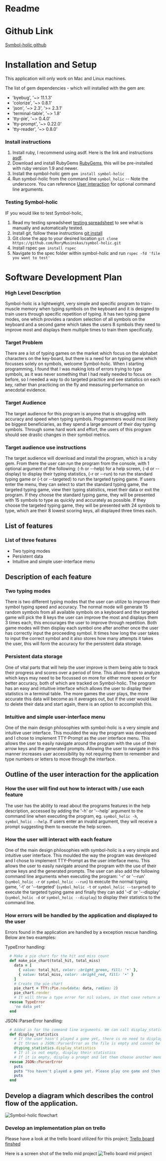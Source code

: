 # Readme     

# Github Link
[Symbol-holic github](https://github.com/RoryMusinskas/symbol-holic.git)

# Installation and Setup

This application will only work on Mac and Linux machines.

The list of gem dependencies - which will installed with the gem are:
  - 'byebug', '~> 11.1.3'
  - 'colorize', '~> 0.8.1'
  - 'json', '~> 2.3', '>= 2.3.1'
  - 'terminal-table', '~> 1.8'
  - 'tty-pie', '~> 0.4.0'
  - 'tty-prompt', '~> 0.22.0'
  - 'tty-reader', '~> 0.8.0'

### Install instructions  
1. Install ruby, I recommend using asdf. Here is the link and instructions [asdf](https://github.com/asdf-vm/asdf).
2. Download and install RubyGems [RubyGems](https://rubygems.org/pages/download), this will be pre-installed with ruby version 1.9 and newer.
3. Install the symbol-holic gem ``` gem install symbol-holic ```
4. Run symbol-holic from the command line ``` symbol_holic ``` -- Note the underscore. You can reference [User interaction](#outline-of-the-user-interaction-for-the-application) for optional command line arguments.

### Testing Symbol-holic
IF you would like to test Symbol-holic, 
1. Read my testing spreadsheet [testing spreadsheet](https://docs.google.com/spreadsheets/d/1xANGPhYvJSgFWg9ozXUHm3roL2j6DLn7pCjj7a975os/edit?usp=sharing) to see what is manually and automatically tested.
2. Install git, follow these instructions [git install](https://git-scm.com/book/en/v2/Getting-Started-Installing-Git)
3. Git clone the app to your desired location ``` git clone https://github.com/RoryMusinskas/symbol-holic.git ```
4. Install rspec ``` gem install rspec ```
5. Navigate to the spec folder within symbol-holic and run ``` rspec -fd 'file you want to test' ```

   

# Software Development Plan 

### High Level Description
Symbol-holic is a lightweight, very simple and specific program to train-muscle memory when typing symbols on the keyboard and it is designed to train users through specific repetition of typing. It has two typing game modes, one which provides a random selection of all symbols on the keyboard and a second game which takes the users 8 symbols they need to improve most and displays them multiple times to train them specifically.
### Target Problem
There are a lot of typing games on the market which focus on the alphabet characters on the key-board, but there is a need for an typing game which focusses solely on symbols, welcome Symbol-holic. When I starting programming, I found that I was making lots of errors trying to type symbols, as it was never something that I had really needed to focus on before, so I needed a way to do targeted practice and see statistics on each key, rather than practicing on the fly and measuring performance on anecdotal evidence.

### Target Audience 
The target audience for this program is anyone that is struggling with accuracy and speed when typing symbols. Programmers would most likely be biggest beneficiaries, as they spend a large amount of their day typing symbols.  Through some hard work and effort, the users of this program should see drastic changes in their symbol metrics. 
 
### Target audience use instructions
The target audience will download and install the program, which is a ruby gem. From there the user can run the program from the console, with 1 optional argument of the following: (-h or --help) for a help screen, (-d or --display) to display their typing statistics, (-r or --run) to run the standard typing game or (-t or --targeted) to run the targeted typing game. If users enter the menu, they can select to start the standard typing game, the targeted typing game, view their typing statistics, reset their data or exit the program. If they choose the standard typing game, they will be presented with 15 symbols to type as quickly and accurately as possible. If they choose the targeted typing game, they will be presented with 24 symbols to type, which are their 8 lowest scoring keys, all displayed three times each. 


## List of features

### List of three features  
- Two typing modes
- Persistent data
- Intuitive and simple user-interface menu

## Description of each feature 
### Two typing modes
There is two different typing modes that the user can utilize to improve their symbol typing speed and accuracy. The normal mode will generate 15 random symbols from all available symbols on a keyboard and the targeted game will pick the 8 keys the user can improve the most and displays them 3 times each, this encourages the user to improve through repetition. Both game modes will then display each symbol one after another once the user has correctly input the proceeding symbol. It times how long the user takes to input the correct symbol and it also stores how many attempts it takes the user, this will form the accuracy for the persistent data storage.

### Persistent data storage
One of vital parts that will help the user improve is them being able to track their progress and scores over a period of time. This allows them to analyze which keys may need to be focussed on more for either more speed or for better accuracy, both of which are tracked on Symbol-holic. The program has an easy and intuitive interface which allows the user to display their statistics in a terminal table. The more games the user plays, the more accurate this data will become as it averages out, but if the user would like to delete their data and start again, there is an option to accomplish this.

### Intuitive and simple user-interface menu
One of the main design philosophies with symbol-holic is a very simple and intuitive user interface. This moulded the way the program was developed and I chose to implement TTY-Prompt as the user interface menu. This allows the user to easily navigate around the program with the use of their arrow keys and the generated prompts. Allowing the user to navigate in this manner increases user accessibility by not requiring them to remember and type numbers or letters to move through the interface.

## Outline of the user interaction for the application

### How the user will find out how to interact with / use each feature
The user has the ability to read about the programs features in the help description, accessed by adding the '-h' or '--help' argument to the command line when executing the program, eg. ``` symbol_holic -h ```, ``` symbol_holic --help ```. If users enter an invalid argument, they will receive a prompt suggesting them to execute the help screen.

### How the user will interact with each feature
One of the main design philosophies with symbol-holic is a very simple and intuitive user interface. This moulded the way the program was developed and I chose to implement TTY-Prompt as the user interface menu. This allows the user to easily navigate around the program with the use of their arrow keys and the generated prompts. The user can also add the following command line arguments when executing the program: '-r' or '--run' (``` symbol_holic -r ``` or ``` symbol_holic --run ```) to execute the normal typing game, '-t' or '--targeted' (``` symbol_holic -t ``` or ``` symbol_holic --targeted ```) to execute the targeted typing game and finally they can add '-d' or '--display' (``` symbol_holic -d ``` or ``` symbol_holic --display ```) to display their statistics to the command line. 

### How errors will be handled by the application and displayed to the user
Errors found in the application are handled by a exception rescue handling. Below are two examples:


TypeError handling:
```ruby
  # Make a pie chart for the hit and miss count
  def make_pie_chart(total_hit, total_miss)
    data = [
      { value: total_hit, color: :bright_green, fill: '•' },
      { value: total_miss, color: :bright_red, fill: '•' }
    ]
    # Create the pie chart
    pie_chart = TTY::Pie.new(data: data, radius: 2)
    pie_chart.render
    # It will throw a type error for nil values, in that case return a string
  rescue TypeError
    'no data yet'
  end
```

JSON::ParserError handling:
```ruby
  # Added in for the command line arguments. We can call display_statistics on menu and not create a new TypingStatistics instance
  def display_statistics
    # If the user hasn't played a game yet, there is no need to display their typing scores
    # It throws a JSON::ParserError as the file is empty and cannot be parsed
    @typing_statistics.display_statistics
    # If it is not empty, display their statistics
    # If it is empty, display a prompt and let them choose another menu item
  rescue JSON::ParserError
    puts
    puts "You haven't played a game yet. Please play one game and then try again.".colorize(:red)
    puts
  end
```

## Develop a diagram which describes the control flow of the application.
![Symbol-holic flowchart](docs/Terminal%20App.png)

### Develop an implementation plan on trello
Please have a look at the trello board utilized for this project;
[Trello board finshed](https://trello.com/b/y9t6KNGz/symbol-holic-terminal-app)

Here is a screen shot of the trello mid project
![Trello board mid project](docs/Trello.png)
